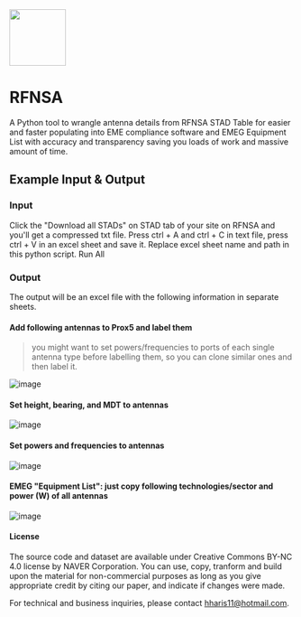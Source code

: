 <img src="https://user-images.githubusercontent.com/45975234/235141428-91ee5bfb-5b94-4f8d-a2db-a92a0f024d25.png" height="100" >

# RFNSA

A Python tool to wrangle antenna details from RFNSA STAD Table for easier and faster populating into EME compliance software and EMEG Equipment List with accuracy and transparency saving you loads of work and massive amount of time.


## Example Input & Output

### Input
Click the "Download all STADs" on STAD tab of your site on RFNSA and you'll get a compressed txt file. Press ctrl + A and ctrl + C in text file, press ctrl + V in an excel sheet and save it. Replace excel sheet name and path in this python script. Run All

### Output

The output will be an excel file with the following information in separate sheets. 

#### Add following antennas to Prox5 and label them
> you might want to set powers/frequencies to ports of each single antenna type before labelling them, so you can clone similar ones and then label it. 

![image](https://user-images.githubusercontent.com/45975234/236609858-b07c11fa-7b7d-427a-a1ea-a542447a112b.png)


#### Set height, bearing, and MDT to antennas 

![image](https://user-images.githubusercontent.com/45975234/236609872-f967d477-1382-4894-8921-1d124c2b57cc.png)


#### Set powers and frequencies to antennas 

![image](https://user-images.githubusercontent.com/45975234/236652349-30b22881-5d79-4cdb-bb6e-208da8e9b445.png)


#### EMEG "Equipment List": just copy following technologies/sector and power (W) of all antennas

![image](https://user-images.githubusercontent.com/45975234/236651854-aa1524db-d6a5-43a8-b650-6d133ac25dda.png)

#### License

The source code and dataset are available under Creative Commons BY-NC 4.0 license by NAVER Corporation. You can use, copy, tranform and build upon the material for non-commercial purposes as long as you give appropriate credit by citing our paper, and indicate if changes were made.

For technical and business inquiries, please contact hharis11@hotmail.com.

